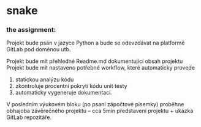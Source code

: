 # snake

### the assignment:
Projekt bude psán v jazyce Python a bude se odevzdávat na platformě GitLab pod doménou utb.

Projekt bude mít přehledné Readme.md dokumentující obsah projektu 
Projekt bude mít nastaveno potřebné workflow, které automaticky provede
1. statickou analýzu kódu
1. zkontroluje procentní pokrytí kódu unit testy 
1. automaticky vygeneruje dokumentaci.

V posledním výukovém bloku (po psaní zápočtové písemky) proběhne obhajoba závěrečného projektu – cca 5min představení projektu + ukázka GitLab repozitáře.
